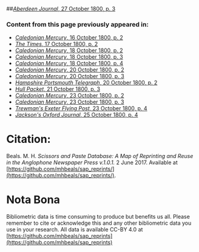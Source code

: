##[*Aberdeen Journal*, 27 October 1800, p. 3](https://mhbeals.github.io/sap_html/Aberdeen-Journal/Aberdeen-Journal-27-October-1800-p-3)

### Content from this page previously appeared in:
+ [*Caledonian Mercury*, 16 October 1800, p. 2](https://mhbeals.github.io/sap_html/Caledonian-Mercury/Caledonian-Mercury-16-October-1800-p-2)
+ [*The Times*, 17 October 1800, p. 2](https://mhbeals.github.io/sap_html/The-Times/The-Times-17-October-1800-p-2)
+ [*Caledonian Mercury*, 18 October 1800, p. 2](https://mhbeals.github.io/sap_html/Caledonian-Mercury/Caledonian-Mercury-18-October-1800-p-2)
+ [*Caledonian Mercury*, 18 October 1800, p. 3](https://mhbeals.github.io/sap_html/Caledonian-Mercury/Caledonian-Mercury-18-October-1800-p-3)
+ [*Caledonian Mercury*, 18 October 1800, p. 4](https://mhbeals.github.io/sap_html/Caledonian-Mercury/Caledonian-Mercury-18-October-1800-p-4)
+ [*Caledonian Mercury*, 20 October 1800, p. 2](https://mhbeals.github.io/sap_html/Caledonian-Mercury/Caledonian-Mercury-20-October-1800-p-2)
+ [*Caledonian Mercury*, 20 October 1800, p. 3](https://mhbeals.github.io/sap_html/Caledonian-Mercury/Caledonian-Mercury-20-October-1800-p-3)
+ [*Hampshire Portsmouth Telegraph*, 20 October 1800, p. 2](https://mhbeals.github.io/sap_html/Hampshire-Portsmouth-Telegraph/Hampshire-Portsmouth-Telegraph-20-October-1800-p-2)
+ [*Hull Packet*, 21 October 1800, p. 3](https://mhbeals.github.io/sap_html/Hull-Packet/Hull-Packet-21-October-1800-p-3)
+ [*Caledonian Mercury*, 23 October 1800, p. 2](https://mhbeals.github.io/sap_html/Caledonian-Mercury/Caledonian-Mercury-23-October-1800-p-2)
+ [*Caledonian Mercury*, 23 October 1800, p. 3](https://mhbeals.github.io/sap_html/Caledonian-Mercury/Caledonian-Mercury-23-October-1800-p-3)
+ [*Trewman's Exeter Flying Post*, 23 October 1800, p. 4](https://mhbeals.github.io/sap_html/Trewman's-Exeter-Flying-Post/Trewman's-Exeter-Flying-Post-23-October-1800-p-4)
+ [*Jackson's Oxford Journal*, 25 October 1800, p. 4](https://mhbeals.github.io/sap_html/Jackson's-Oxford-Journal/Jackson's-Oxford-Journal-25-October-1800-p-4)
                    
# Citation: 

Beals. M. H. *Scissors and Paste Database: A Map of Reprinting and Reuse in the Anglophone Newspaper Press v.1.0.1.* 2 June 2017. Available at [https://github.com/mhbeals/sap_reprints/](https://github.com/mhbeals/sap_reprints/). 
                    
# Nota Bona

Bibliometric data is time consuming to produce but benefits us all. Please remember to cite or acknowledge this and any other bibliometric data you use in your research. All data is available CC-BY 4.0 at [https://github.com/mhbeals/sap_reprints](https://github.com/mhbeals/sap_reprints)